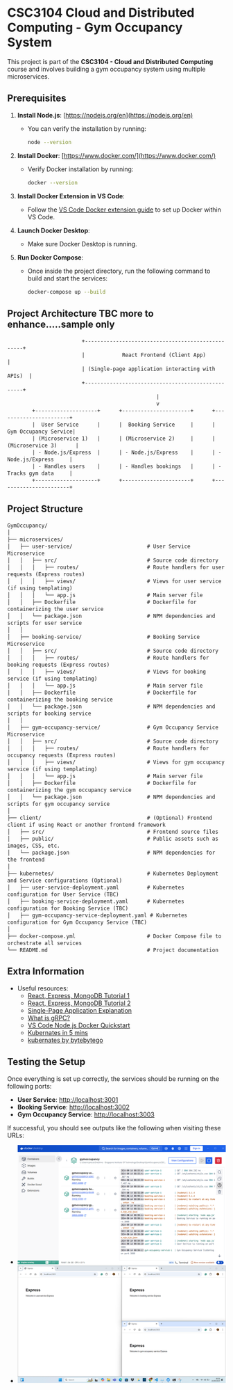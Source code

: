 # CSC3104 Cloud and Distributed Computing - Gym Occupancy System

This project is part of the **CSC3104 - Cloud and Distributed Computing** course and involves building a gym occupancy system using multiple microservices. 

## Prerequisites

1. **Install Node.js**: [https://nodejs.org/en](https://nodejs.org/en)
   - You can verify the installation by running:
     ```bash
     node --version
     ```

2. **Install Docker**: [https://www.docker.com/](https://www.docker.com/)
   - Verify Docker installation by running:
     ```bash
     docker --version
     ```

3. **Install Docker Extension in VS Code**:
   - Follow the [VS Code Docker extension guide](https://code.visualstudio.com/docs/containers/quickstart-node) to set up Docker within VS Code.

4. **Launch Docker Desktop**:
   - Make sure Docker Desktop is running.

5. **Run Docker Compose**:
   - Once inside the project directory, run the following command to build and start the services:
     ```bash
     docker-compose up --build
     ```
## Project Architecture TBC more to enhance.....sample only
```
                        +--------------------------------------------------+
                        |            React Frontend (Client App)           |
                        | (Single-page application interacting with APIs)  |
                        +--------------------------------------------------+
                                                |
                                                v
        +--------------------+      +----------------------+      +-----------------------+
        |  User Service      |      |  Booking Service     |      |  Gym Occupancy Service|
        | (Microservice 1)   |      | (Microservice 2)     |      | (Microservice 3)      |
        | - Node.js/Express  |      | - Node.js/Express    |      | - Node.js/Express     |
        | - Handles users    |      | - Handles bookings   |      | - Tracks gym data     |
        +--------------------+      +----------------------+      +-----------------------+
```
## Project Structure
```
GymOccupancy/
│
├── microservices/                  
│   ├── user-service/                        # User Service Microservice
│   │   ├── src/                             # Source code directory
│   │   │   ├── routes/                      # Route handlers for user requests (Express routes)
│   │   │   ├── views/                       # Views for user service (if using templating)
│   │   │   └── app.js                       # Main server file
│   │   ├── Dockerfile                       # Dockerfile for containerizing the user service
│   │   └── package.json                     # NPM dependencies and scripts for user service
│   │
│   ├── booking-service/                     # Booking Service Microservice
│   │   ├── src/                             # Source code directory
│   │   │   ├── routes/                      # Route handlers for booking requests (Express routes)
│   │   │   ├── views/                       # Views for booking service (if using templating)
│   │   │   └── app.js                       # Main server file
│   │   ├── Dockerfile                       # Dockerfile for containerizing the booking service
│   │   └── package.json                     # NPM dependencies and scripts for booking service
│   │
│   ├── gym-occupancy-service/               # Gym Occupancy Service Microservice
│   │   ├── src/                             # Source code directory
│   │   │   ├── routes/                      # Route handlers for occupancy requests (Express routes)
│   │   │   ├── views/                       # Views for gym occupancy service (if using templating)
│   │   │   └── app.js                       # Main server file
│   │   ├── Dockerfile                       # Dockerfile for containerizing the gym occupancy service
│   │   └── package.json                     # NPM dependencies and scripts for gym occupancy service
│
├── client/                                  # (Optional) Frontend client if using React or another frontend framework
│   ├── src/                                 # Frontend source files
│   ├── public/                              # Public assets such as images, CSS, etc.
│   └── package.json                         # NPM dependencies for the frontend
│
├── kubernetes/                              # Kubernetes Deployment and Service configurations (Optional)
│   ├── user-service-deployment.yaml         # Kubernetes configuration for User Service (TBC)
│   ├── booking-service-deployment.yaml      # Kubernetes configuration for Booking Service (TBC)
│   ├── gym-occupancy-service-deployment.yaml # Kubernetes configuration for Gym Occupancy Service (TBC)
│
├── docker-compose.yml                       # Docker Compose file to orchestrate all services
└── README.md                                # Project documentation
```
## Extra Information

- Useful resources:
  - [React, Express, MongoDB Tutorial 1](https://www.youtube.com/watch?v=w3vs4a03y3I)
  - [React, Express, MongoDB Tutorial 2](https://www.youtube.com/watch?v=mDgKjb5eWPk)
  - [Single-Page Application Explanation](https://www.youtube.com/watch?v=eIxDHgzGCnY)
  - [What is gRPC?](https://www.youtube.com/watch?v=gnchfOojMk4)
  - [VS Code Node.js Docker Quickstart](https://code.visualstudio.com/docs/containers/quickstart-node)
  - [Kubernates in 5 mins](https://www.youtube.com/watch?v=PH-2FfFD2PU)
  - [kubernates by bytebytego](https://www.youtube.com/watch?v=TlHvYWVUZyc)

## Testing the Setup

Once everything is set up correctly, the services should be running on the following ports:

- **User Service**: [http://localhost:3001](http://localhost:3001)
- **Booking Service**: [http://localhost:3002](http://localhost:3002)
- **Gym Occupancy Service**: [http://localhost:3003](http://localhost:3003)

If successful, you should see outputs like the following when visiting these URLs:

-   ![docker desktop](image.png)
-   ![URLs](image-1.png)

      
